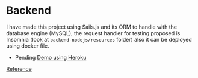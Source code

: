 # Backend

I have made this project using Sails.js and its ORM to handle with the database engine (MySQL), the request handler for testing proposed is Insomnia (look at `backend-nodejs/resources` folder) also it can be deployed using docker file.

- Pending
  [Demo using Heroku](https://backend-nodejs-judlup.herokuapp.com/)

[Reference](https://github.com/dolayas-serempre/node-technical-test)
